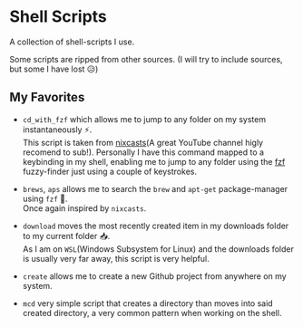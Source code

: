 # Shell Scripts
A collection of shell-scripts I use.

Some scripts are ripped from other sources. (I will try to include sources, but some I have lost 😥)

## My Favorites
- `cd_with_fzf` which allows me to jump to any folder on my system instantaneously ⚡.  
    This script is taken from [nixcasts](https://www.youtube.com/channel/UCgREucssIfY9e0Iy3yhse8w)(A great YouTube channel higly recomend to sub!).
    Personally I have this command mapped to a keybinding in my shell, enabling me to jump to any folder using the [fzf](https://github.com/junegunn/fzf) fuzzy-finder just using a couple of keystrokes.

- `brews`, `aps` allows me to search the `brew` and `apt-get` package-manager using `fzf` 🔎.  
    Once again inspired by `nixcasts`.
- `download` moves the most recently created item in my downloads folder to my current folder 📥.  
    As I am on `WSL`(Windows Subsystem for Linux) and the downloads folder is usually very far away, this script is very helpful.
- `create` allows me to create a new Github project from anywhere on my system. 
- `mcd` very simple script that creates a directory than moves into said created directory, a very common pattern when working on the shell.
